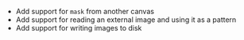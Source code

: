- Add support for `mask` from another canvas
- Add support for reading an external image and using it as a pattern
- Add support for writing images to disk
